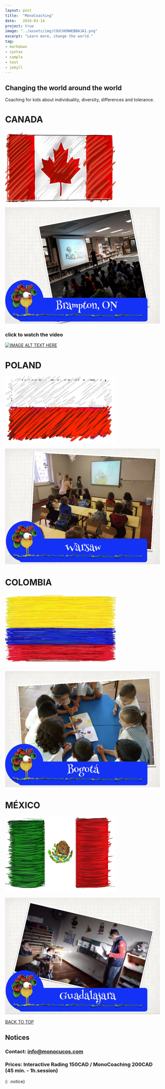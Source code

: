 ```yaml
---
layout: post
title:  "MonoCoaching"
date:   2016-03-14
project: true
image: "../assets/img/COUCHUNWEBBAJA1.png"
excerpt: "Learn more, change the world."
tag:
- markdown
- syntax
- sample
- test
- jekyll
---
```


## Changing the world around the world

Coaching for kids about individuality, diversity, differences and tolerance.

# CANADA
![Logo](../assets/img/bandera-1.png)

![Logo](../assets/img/tacan.jpg)

### click to watch the video
[![IMAGE ALT TEXT HERE](https://img.youtube.com/vi/aZwHni_mAnk/0.jpg)](https://www.youtube.com/watch?v=aZwHni_mAnk)

# POLAND
![Logo](../assets/img/banderapolaca-1.png)

![Logo](../assets/img/tawa.jpg)

# COLOMBIA
![Logo](../assets/img/banderacolombia-1.png)

![Logo](../assets/img/tacol.jpg)

# MÉXICO

![Logo](../assets/img/banderamexico-1.png)

![Logo](../assets/img/tamex.jpg)


<div markdown="0"><a href="#" class="btn btn-success">BACK TO TOP</a></div>



## Notices

### **Contact:**    info@monocucos.com
### **Prices:** Interactive Rading 150CAD / MonoCoaching 200CAD (45 min. - 1h.session)
{: .notice}
